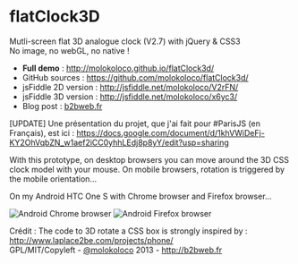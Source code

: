 flatClock3D
===========

Mutli-screen flat 3D analogue clock (V2.7) with jQuery & CSS3  
No image, no webGL, no native !  

- **Full demo** : http://molokoloco.github.io/flatClock3d/
- GitHub sources : https://github.com/molokoloco/flatClock3d/
- jsFiddle 2D version :  http://jsfiddle.net/molokoloco/V2rFN/
- jsFiddle 3D version :  http://jsfiddle.net/molokoloco/x6yc3/
- Blog post : [b2bweb.fr](http://www.b2bweb.fr/coding-project/mutli-screen-flat-3d-analogue-clock-with-jquery-and-css3-v2-3/)
 
[UPDATE]
Une présentation du projet, que j'ai fait pour #ParisJS (en Français), est ici :
https://docs.google.com/document/d/1khVWiDeFj-KY2OhVqbZN_w1aef2iCC0yhhLEdj8p8yY/edit?usp=sharing

With this prototype, on desktop browsers you can move around the 3D CSS clock model with your mouse. 
On mobile browsers, rotation is triggered by the mobile orientation...
 
On my Android HTC One S with Chrome browser and Firefox browser…
 
![Android  Chrome browser](http://www.b2bweb.fr/wp-content/uploads/2013-05-30_15-33-35-270x480.png) 
![Android Firefox browser](http://www.b2bweb.fr/wp-content/uploads/2013-05-30_15-37-26-270x480.png) 
 
Crédit : The code to 3D rotate a CSS box is strongly inspired by : http://www.laplace2be.com/projects/phone/   
GPL/MIT/Copyleft - [@molokoloco](https://twitter.com/#!/molokoloco/) 2013 - <http://b2bweb.fr>